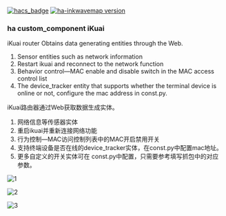 [![hacs_badge](https://img.shields.io/badge/HACS-Custom-41BDF5.svg)](https://github.com/hacs/integration)
[![ha-inkwavemap version](https://img.shields.io/badge/ikuai-2025.1.5-blue.svg)](https://github.com/dscao/ikuai)

### ha custom_component iKuai

iKuai router Obtains data generating entities through the Web.

1. Sensor entities such as network information
2. Restart ikuai and reconnect to the network function
3. Behavior control—MAC enable and disable switch in the MAC access control list
4. The device_tracker entity that supports whether the terminal device is online or not, configure the mac address in const.py.


iKuai路由器通过Web获取数据生成实体。

1. 网络信息等传感器实体
2. 重启ikuai并重新连接网络功能
3. 行为控制—MAC访问控制列表中的MAC开启禁用开关
4. 支持终端设备是否在线的device_tracker实体，在const.py中配置mac地址。
5. 更多自定义的开关实体可在 const.py中配置，只需要参考填写抓包中的对应参数。


![1](https://user-images.githubusercontent.com/16587914/202218050-66b21a3d-60c8-4081-bfd0-406fcec1a019.jpg)

![2](https://user-images.githubusercontent.com/16587914/202218076-b0189994-d7de-491c-8a19-dbe0defeafe9.jpg)

![3](https://user-images.githubusercontent.com/16587914/205011464-061dbef5-992c-435e-b2c6-b308252f2efe.jpg)
